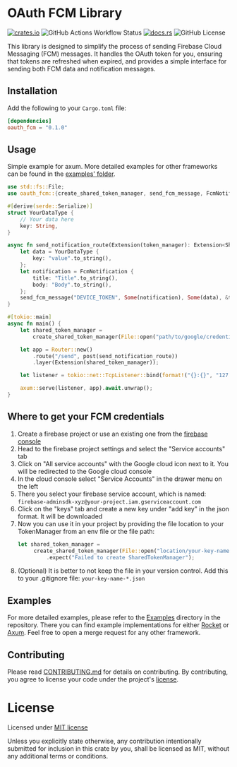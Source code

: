OAuth FCM Library
=================

[<img alt="crates.io" src="https://img.shields.io/crates/v/oauth_fcm">](https://crates.io/crates/oauth_fcm)
![GitHub Actions Workflow Status](https://img.shields.io/github/actions/workflow/status/ywegel/oauth_fcm/pull_request.yml)
[<img alt="docs.rs" src="https://img.shields.io/docsrs/oauth_fcm">](https://docs.rs/oauth_fcm)
![GitHub License](https://img.shields.io/github/license/ywegel/oauth_fcm)

This library is designed to simplify the process of sending Firebase Cloud Messaging (FCM) messages. It
handles the OAuth token for you, ensuring that tokens are refreshed when expired, and provides
a simple interface for sending both FCM data and notification messages.

## Installation

Add the following to your `Cargo.toml` file:

```toml
[dependencies]
oauth_fcm = "0.1.0"
```

## Usage

Simple example for axum. More detailed examples for other frameworks can be found in
the [examples' folder](./examples).

```rust
use std::fs::File;
use oauth_fcm::{create_shared_token_manager, send_fcm_message, FcmNotification, SharedTokenManager};

#[derive(serde::Serialize)]
struct YourDataType {
    // Your data here
    key: String,
}

async fn send_notification_route(Extension(token_manager): Extension<SharedTokenManager>, ) {
    let data = YourDataType {
        key: "value".to_string(),
    };
    let notification = FcmNotification {
        title: "Title".to_string(),
        body: "Body".to_string(),
    };
    send_fcm_message("DEVICE_TOKEN", Some(notification), Some(data), &token_manager, "PROJECT_ID").await.unwrap();
}

#[tokio::main]
async fn main() {
    let shared_token_manager =
        create_shared_token_manager(File::open("path/to/google/credentials.json")).expect("Could not find credentials.json");

    let app = Router::new()
        .route("/send", post(send_notification_route))
        .layer(Extension(shared_token_manager));

    let listener = tokio::net::TcpListener::bind(format!("{}:{}", "127.0.0.1", "8080")).await.unwrap();

    axum::serve(listener, app).await.unwrap();
}
```

## Where to get your FCM credentials

1. Create a firebase project or use an existing one from the [firebase console](https://console.firebase.google.com/)
2. Head to the firebase project settings and select the "Service accounts" tab
3. Click on "All service accounts" with the Google cloud icon next to it. You will be redirected to the Google cloud
   console
4. In the cloud console select "Service Accounts" in the drawer menu on the left
5. There you select your firebase service account, which is
   named: `firebase-adminsdk-xyz@your-project.iam.gserviceaccount.com`
6. Click on the "keys" tab and create a new key under "add key" in the json format. It will be downloaded
7. Now you can use it in your project by providing the file location to your TokenManager from an env file or the file
   path:
   ``` rust
   let shared_token_manager =
        create_shared_token_manager(File::open("location/your-key-name-xyz.json").unwrap())
            .expect("Failed to create SharedTokenManager");
   ```
8. (Optional) It is better to not keep the file in your version control. Add this to your .gitignore
   file: `your-key-name-*.json`

## Examples

For more detailed examples, please refer to the [Examples] directory in the repository. There you can find example
implementations for either [Rocket] or [Axum]. Feel free to open a merge request for any other framework.

[Rocket]: https://rocket.rs/

[Axum]: https://github.com/tokio-rs/axum

[Examples]: ./examples

## Contributing

Please read [CONTRIBUTING.md](CONTRIBUTING.md) for details on contributing. By contributing, you agree to license your
code under the project's [license](./LICENSE).

# License

Licensed under [MIT license]

Unless you explicitly state otherwise, any contribution intentionally submitted
for inclusion in this crate by you, shall be licensed as MIT, without any additional terms or conditions.

[MIT license]: ./LICENSE
